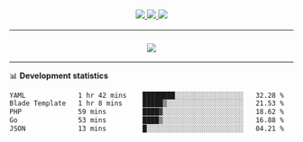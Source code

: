 <h3 align="center">
  <a href="https://github.com/hwalker928">
      <img src="https://img.shields.io/github/followers/hwalker928?label=Followers&style=for-the-badge&color=lightblue">
  </a>
  <a href="https://harryw.link/discord" alt="Discord">
      <img src="https://img.shields.io/discord/738451951758606336?label=discord&style=for-the-badge&color=lightblue"/>
  </a>
  <a href="https://harryw.link/sparked" alt="Sparked Host">
      <img src="https://img.shields.io/static/v1?label=Sponsor&message=Sparked%20Host&color=yellow&style=for-the-badge"/>
  </a>
</h3>

<hr>


<h3 align="center">
  <a href="https://github.com/hwalker928">
      <img src="https://github-profile-trophy.vercel.app/?username=hwalker928&no-bg=true&no-frame=true">
  </a>
</h3>


<hr>

📊 **Development statistics**

<!--START_SECTION:waka-->

```txt
YAML             1 hr 42 mins    ████████░░░░░░░░░░░░░░░░░   32.28 %
Blade Template   1 hr 8 mins     █████▒░░░░░░░░░░░░░░░░░░░   21.53 %
PHP              59 mins         ████▓░░░░░░░░░░░░░░░░░░░░   18.62 %
Go               53 mins         ████▒░░░░░░░░░░░░░░░░░░░░   16.88 %
JSON             13 mins         █░░░░░░░░░░░░░░░░░░░░░░░░   04.21 %
```

<!--END_SECTION:waka-->
